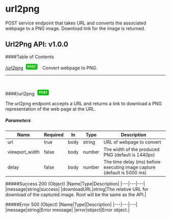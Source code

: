 # url2png
POST service endpoint that takes URL and converts the associated webpage to a PNG image.  Download link for the image is returned.

## Url2Png API: v1.0.0
####Table of Contents


[/url2png](#/url2png_post)&nbsp;&nbsp;![POST](/docs/images/post.png)&nbsp;&nbsp;&nbsp;&nbsp;Convert webpage to PNG.



***
<br/>


####<a id="/url2png_post">/url2png</a>&nbsp;&nbsp;![POST](/docs/images/post.png)

The url2png endpoint accepts a URL and returns a link to download a PNG representation of the web page at the URL.

##### Parameters
|Name|Required|In|Type|Description|
|---|---|---|---|---|
|url|true|body|string|URL of webpage to convert|
|viewport_width|false|body|number|The width of the produced PNG (default is 1440px)|
|delay|false|body|number|The time delay (ms) before executing image capture (default is 5000 ms)|



#####Success 200 (Object)
|Name|Type|Description|
|---|---|---|
|message|string|success|
|downloadURL|string|The relative URL for download of the captured image. Root will be the same as the API.|

#####Error 500 (Object)
|Name|Type|Description|
|---|---|---|
|message|string|Error message|
|error|object|Error object.|


